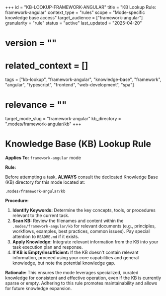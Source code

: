 +++
id = "KB-LOOKUP-FRAMEWORK-ANGULAR"
title = "KB Lookup Rule: framework-angular"
context_type = "rules"
scope = "Mode-specific knowledge base access"
target_audience = ["framework-angular"]
granularity = "rule"
status = "active"
last_updated = "2025-04-20"
# version = ""
# related_context = []
tags = ["kb-lookup", "framework-angular", "knowledge-base", "framework", "angular", "typescript", "frontend", "web-development", "spa"]
# relevance = ""
target_mode_slug = "framework-angular"
kb_directory = ".modes/framework-angular/kb"
+++

# Knowledge Base (KB) Lookup Rule

**Applies To:** `framework-angular` mode

**Rule:**

Before attempting a task, **ALWAYS** consult the dedicated Knowledge Base (KB) directory for this mode located at:

`.modes/framework-angular/kb`

**Procedure:**

1.  **Identify Keywords:** Determine the key concepts, tools, or procedures relevant to the current task.
2.  **Scan KB:** Review the filenames and content within the `.modes/framework-angular/kb` for relevant documents (e.g., principles, workflows, examples, best practices, common issues). Pay special attention to `README.md` if it exists.
3.  **Apply Knowledge:** Integrate relevant information from the KB into your task execution plan and response.
4.  **If KB is Empty/Insufficient:** If the KB doesn't contain relevant information, proceed using your core capabilities and general knowledge, but note the potential knowledge gap.

**Rationale:** This ensures the mode leverages specialized, curated knowledge for consistent and effective operation, even if the KB is currently sparse or empty. Adhering to this rule promotes maintainability and allows for future knowledge expansion.
